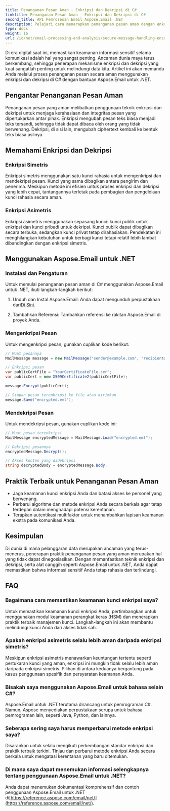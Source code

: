 ```yaml
---
title: Penanganan Pesan Aman - Enkripsi dan Dekripsi di C#
linktitle: Penanganan Pesan Aman - Enkripsi dan Dekripsi di C#
second_title: API Pemrosesan Email Aspose.Email .NET
description: Pelajari cara menerapkan penanganan pesan aman dengan enkripsi dan dekripsi di C# menggunakan Aspose.Email untuk .NET. Lindungi data sensitif secara efektif.
type: docs
weight: 16
url: /id/net/email-processing-and-analysis/secure-message-handling-encryption-and-decryption-in-csharp/
---
```


Di era digital saat ini, memastikan keamanan informasi sensitif selama komunikasi adalah hal yang sangat penting. Ancaman dunia maya terus berkembang, sehingga penerapan mekanisme enkripsi dan dekripsi yang kuat sangatlah penting untuk melindungi data kita. Artikel ini akan memandu Anda melalui proses penanganan pesan secara aman menggunakan enkripsi dan dekripsi di C# dengan bantuan Aspose.Email untuk .NET.

## Pengantar Penanganan Pesan Aman

Penanganan pesan yang aman melibatkan penggunaan teknik enkripsi dan dekripsi untuk menjaga kerahasiaan dan integritas pesan yang dipertukarkan antar pihak. Enkripsi mengubah pesan teks biasa menjadi teks tersandi, sehingga tidak dapat dibaca oleh orang yang tidak berwenang. Dekripsi, di sisi lain, mengubah ciphertext kembali ke bentuk teks biasa aslinya.

## Memahami Enkripsi dan Dekripsi

### Enkripsi Simetris

Enkripsi simetris menggunakan satu kunci rahasia untuk mengenkripsi dan mendekripsi pesan. Kunci yang sama dibagikan antara pengirim dan penerima. Meskipun metode ini efisien untuk proses enkripsi dan dekripsi yang lebih cepat, tantangannya terletak pada pembagian dan pengelolaan kunci rahasia secara aman.

### Enkripsi Asimetris

Enkripsi asimetris menggunakan sepasang kunci: kunci publik untuk enkripsi dan kunci pribadi untuk dekripsi. Kunci publik dapat dibagikan secara terbuka, sedangkan kunci privat tetap dirahasiakan. Pendekatan ini menghilangkan kebutuhan untuk berbagi kunci tetapi relatif lebih lambat dibandingkan dengan enkripsi simetris.

## Menggunakan Aspose.Email untuk .NET

### Instalasi dan Pengaturan

Untuk memulai penanganan pesan aman di C# menggunakan Aspose.Email untuk .NET, ikuti langkah-langkah berikut:

1.  Unduh dan Instal Aspose.Email: Anda dapat mengunduh perpustakaan dari[Di Sini](https://releases.aspose.com/email/net).

2. Tambahkan Referensi: Tambahkan referensi ke rakitan Aspose.Email di proyek Anda.

### Mengenkripsi Pesan

Untuk mengenkripsi pesan, gunakan cuplikan kode berikut:

```csharp
// Muat pesannya
MailMessage message = new MailMessage("sender@example.com", "recipient@example.com", "Subject", "Message body");

// Enkripsi pesan
var publicCertFile = "YourCertificateFile.cer";
var publicCert = new X509Certificate2(publicCertFile);

message.Encrypt(publicCert);

// Simpan pesan terenkripsi ke file atau kirimkan
message.Save("encrypted.eml");
```

### Mendekripsi Pesan

Untuk mendekripsi pesan, gunakan cuplikan kode ini:

```csharp
// Muat pesan terenkripsi
MailMessage encryptedMessage = MailMessage.Load("encrypted.eml");

// Dekripsi pesannya
encryptedMessage.Decrypt();

// Akses konten yang didekripsi
string decryptedBody = encryptedMessage.Body;
```

## Praktik Terbaik untuk Penanganan Pesan Aman

- Jaga keamanan kunci enkripsi Anda dan batasi akses ke personel yang berwenang.
- Perbarui algoritme dan metode enkripsi Anda secara berkala agar tetap terdepan dalam menghadapi potensi kerentanan.
- Terapkan autentikasi multifaktor untuk menambahkan lapisan keamanan ekstra pada komunikasi Anda.

## Kesimpulan

Di dunia di mana pelanggaran data merupakan ancaman yang terus-menerus, penerapan praktik penanganan pesan yang aman merupakan hal yang tidak dapat dinegosiasikan. Dengan memanfaatkan teknik enkripsi dan dekripsi, serta alat canggih seperti Aspose.Email untuk .NET, Anda dapat memastikan bahwa informasi sensitif Anda tetap rahasia dan terlindungi.

## FAQ

### Bagaimana cara memastikan keamanan kunci enkripsi saya?

Untuk memastikan keamanan kunci enkripsi Anda, pertimbangkan untuk menggunakan modul keamanan perangkat keras (HSM) dan menerapkan praktik terbaik manajemen kunci. Langkah-langkah ini akan membantu melindungi kunci Anda dari akses tidak sah.

### Apakah enkripsi asimetris selalu lebih aman daripada enkripsi simetris?

Meskipun enkripsi asimetris menawarkan keuntungan tertentu seperti pertukaran kunci yang aman, enkripsi ini mungkin tidak selalu lebih aman daripada enkripsi simetris. Pilihan di antara keduanya bergantung pada kasus penggunaan spesifik dan persyaratan keamanan Anda.

### Bisakah saya menggunakan Aspose.Email untuk bahasa selain C#?

Aspose.Email untuk .NET terutama dirancang untuk pemrograman C#. Namun, Aspose menyediakan perpustakaan serupa untuk bahasa pemrograman lain, seperti Java, Python, dan lainnya.

### Seberapa sering saya harus memperbarui metode enkripsi saya?

Disarankan untuk selalu mengikuti perkembangan standar enkripsi dan praktik terbaik terkini. Tinjau dan perbarui metode enkripsi Anda secara berkala untuk mengatasi kerentanan yang baru ditemukan.

### Di mana saya dapat menemukan informasi selengkapnya tentang penggunaan Aspose.Email untuk .NET?

 Anda dapat menemukan dokumentasi komprehensif dan contoh penggunaan Aspose.Email untuk .NET di[https://reference.aspose.com/email/net/](https://reference.aspose.com/email/net/).